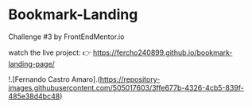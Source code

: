 # Bookmark-Landing
Challenge #3 by FrontEndMentor.io


watch the live project: 👉 https://fercho240899.github.io/bookmark-landing-page/


!.[Fernando Castro Amaro].(https://repository-images.githubusercontent.com/505017603/3ffe677b-4326-4cb5-839f-485e38d4bc48)
